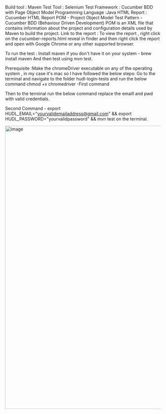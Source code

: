 Build tool : Maven
Test Tool : Selenium
Test Framework : Cucumber BDD with Page Object Model
Programming Language :Java
HTML Report : Cucumber HTML Report
POM - Project Object Model
Test Pattern - Cucumber BDD (Behaviour Driven Development)
POM is an XML file that contains information about the project and configuration details used by Maven to build the project.
Link to the report : To view the report , right click on the cucumber-reports.html reveal in finder and then right click the report and open with Google Chrome or any other supported browser.

To run the test : 
Install maven if you don't have it on your system - brew install maven 
And then test using mvn test.

Prerequisite :Make the chromeDriver executable on any of the operating system , in my case it's mac so I have followed the below steps: 
Go to the terminal and navigate to the folder hudl-login-tests and run the below command 
chmod +x chromedriver -First command 

Then to the terminal run the below command replace the emaill and pwd with valid credentials.

Second Command - export HUDL_EMAIL="yourvalidemailaddress@gmail.com" && export HUDL_PASSWORD="yourvalidpassword" && mvn test on the terminal.


<img width="1625" height="917" alt="image" src="https://github.com/user-attachments/assets/851c0159-aeb4-4ede-99c6-7f4805bef03a" />
